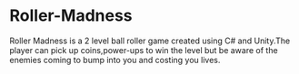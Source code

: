 # Roller-Madness
Roller Madness is a 2 level ball roller game created using C# and Unity.The player can pick up coins,power-ups to win the level but be aware of the enemies coming to bump into you and costing you lives.
